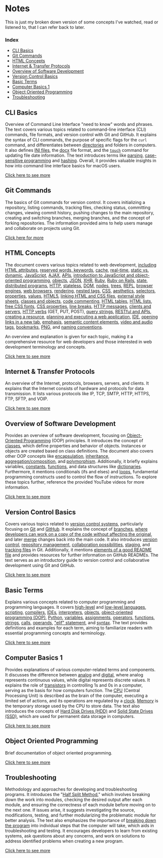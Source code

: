 # Notes
This is just my broken down version of some concepts I've watched, read or listened to, that I can refer back to later.


### Index
- [CLI Basics](#cli-basics)
- [Git Commands](#git-commands)
- [HTML Concepts](#html-concepts)
- [Internet & Transfer Protocols](#internet--transfer-protocols)
- [Overview of Software Development](#overview-of-software-development)
- [Version Control Basics](#version-control-basics)
- [Basic Terms](#basic-terms)
- [Computer Basics 1](#computer-basics-1)
- [Object Oriented Programming](#object-oriented-programming)
- [Troubleshooting](#troubleshooting)

## CLI Basics
Overview of Command Line Interface "need to know" words and phrases. 
The text covers various topics related to command-line interface (CLI) commands, file formats, and version control with Git and GitHub. It explains the syntax of CLI commands, the purpose of specific flags for the `curl` command, and differentiates between [directories](./CLI_Basics.md#directory) and folders in computers. It also defines [INI files](./CLI_Basics.md#ini-file-format), the [docx](./CLI_Basics.md#docx) file format, and the [`touch`](./CLI_Basics.md#touch) command for updating file date information. The text introduces terms like [parsing](./CLI_Basics.md#parse), [case-sensitive programming](./CLI_Basics.md#case-sensitive) and [hashing](./CLI_Basics.md#hash). Overall, it provides valuable insights in how into command line interface basics for macOS users.

[Click here to see more](./CLI_Basics.md)

## Git Commands
The basics of Git commands for version control. It covers initializing a repository, listing commands, tracking files, checking status, committing changes, viewing commit history, pushing changes to the main repository, creating and switching branches, merging branches, and the concept of forking repositories. The information provided aims to help users manage and collaborate on projects using Git.

[Click here for more](./Git_Commands.md)


## HTML Concepts
The document covers various topics related to web development, [including HTML attributes](./HTML_Concepts.md#html-attributes), [reserved words, keywords](./HTML_Concepts.md#reserved-words-and-keywords), [cache](./HTML_Concepts.md#cache), [real-time](./HTML_Concepts.md#real-time), [static vs. dynamic](./HTML_Concepts.md#static-vs-dynamic), [JavaScript](./HTML_Concepts.md#javascript), [AJAX](./HTML_Concepts.md#ajax), [APIs](./HTML_Concepts.md#api), [introduction to JavaScript and object-oriented programming](./HTML_Concepts.md#introduction-to-javascript-and-object-oriented-programming), [objects](./HTML_Concepts.md#objects), [JSON](./HTML_Concepts.md#json), [XHR](./HTML_Concepts.md#xhr), [Ruby](./HTML_Concepts.md#ruby), [Ruby on Rails](./HTML_Concepts.md), [state](./HTML_Concepts.md#state), [distributed programs](./HTML_Concepts.md#distributed-programs), [HTTP](./HTML_Concepts.md#http), [stateless](./HTML_Concepts.md#stateless), [DOM](./HTML_Concepts.md#dom), [nodes](./HTML_Concepts.md#node), [trees](./HTML_Concepts.md#trees), [REPL](./HTML_Concepts.md), [browser engines](./HTML_Concepts.md#browser-engines), [web browsers](./HTML_Concepts.md#web-browsers), [rendering](./HTML_Concepts.md#rendering), [nested tags](./HTML_Concepts.md#nested-tags), [CSS](./HTML_Concepts.md#css), [aesthetics](./HTML_Concepts.md#aesthetics), [selectors](./HTML_Concepts.md#selectors-properties-and-values), [properties](./HTML_Concepts.md#css-properties), [values](./HTML_Concepts.md#values), [HTML5](./HTML_Concepts.md#html5), [linking HTML and CSS files](./HTML_Concepts.md#linking-html-and-css-files), [external style sheets](./HTML_Concepts.md#external-style-sheets), [classes and objects](./HTML_Concepts.md#classes-and-objects), [code commenting](./HTML_Concepts.md#commenting-code), [HTML tables](./HTML_Concepts.md#html-tables), [HTML lists](./HTML_Concepts.md#html-lists), [free CSS fonts](./HTML_Concepts.md#css-free-fonts), [CSS properties](./HTML_Concepts.md#css-properties), [line breaks](./HTML_Concepts.md#line-break), [HTTP messages](./HTML_Concepts.md#http-messages), [clients and servers](./HTML_Concepts.md#clients-and-servers), [HTTP verbs](./HTML_Concepts.md#http-verbs) (GET, PUT, POST), [query strings](./HTML_Concepts.md#query-string), [RESTful and APIs](./HTML_Concepts.md#using-restful-and-apis), [creating a resource](./HTML_Concepts.md#creating-a-resource), [planning and executing a web application](./HTML_Concepts.md#planning-and-executing-a-web-application), [IDE](./HTML_Concepts.md#ide), [opening links in a new tab](./HTML_Concepts.md#opening-a-link-in-a-new-tab), [emphasis](./HTML_Concepts.md#emphasis), [semantic content elements](./HTML_Concepts.md#semantic-content-elements), [video and audio tags](./HTML_Concepts.md#video-and-audio-tags), [bookmarks](./HTML_Concepts.md#bookmarks), [PNG](./HTML_Concepts.md#png), and [naming conventions](./HTML_Concepts.md#naming-convention). 

An overview and explanation is given for each topic, making it a comprehensive resource for web developers and those interested in web development terminology and concepts.

[Click here to see more](./HTML_Concepts.md)

## Internet & Transfer Protocols
An overview of the Internet, protocols, browsers, servers, and clients. It explains that the Internet consists of hardware and protocols for data transmission. It lists various protocols like IP, TCP, SMTP, HTTP, HTTPS, FTP, SFTP, and VOIP. 

[Click here to see more](./Internet_&_Transfer_Protocols.md)

## Overview of Software Development
Provides an overview of software development, focusing on [Object-Oriented Programming](./Overview_of_Software_Development.md#what-is-object-oriented-programming-oop) (OOP) principles. It introduces the concept of [classes](./Overview_of_Software_Development.md#class), which define properties and behavior of objects. Instances or objects are created based on class definitions. The document also covers other OOP concepts like [encapsulation](./Overview_of_Software_Development.md#encapsulation), [inheritance](./Overview_of_Software_Development.md#inheritance), [aggregation/composition](./Overview_of_Software_Development.md#aggregation--composition), and [polymorphism](./Overview_of_Software_Development.md#polymorphism). Additionally, it briefly explains variables, [constants](./Overview_of_Software_Development.md#constant), [functions](./Overview_of_Software_Development.md#function), and data structures like [dictionaries](./Overview_of_Software_Development.md#dictionary). Furthermore, it mentions conditionals (ifs and elses) and [loops](./Overview_of_Software_Development.md#loop), fundamental programming constructs used to control the flow of instructions. To explore these topics further, reference the provided YouTube videos for more information.

[Click here to see more](./Overview_of_Software_Development.md)

## Version Control Basics
Covers various topics related to [version control systems](./Version_Control_Basics.md#version-control), particularly focusing on [Git](./Version_Control_Basics.md#git) and [GitHub](./Version_Control_Basics.md#github). It explains the concept of [branches](./Version_Control_Basics.md#branches), [where developers can work on a copy of the code without affecting the original](./Version_Control_Basics.md#creating-branches), and later [merge](./Version_Control_Basics.md#merges) changes back into the main code. It also introduces [version control](./Version_Control_Basics.md#version-control), [repository management](./Version_Control_Basics.md#version-control-systems), [collaboration possibilities](./Version_Control_Basics.md#version-control-systems---enabling-collaborations), [staging](./Version_Control_Basics.md#staging), and [tracking files](./Version_Control_Basics.md#tracked-file) in Git. Additionally, it mentions [elements of a good README file](./Version_Control_Basics.md#elements-of-a-good-readme) and provides resources for further information on GitHub READMEs. The text serves as an introductory guide to version control and collaborative development using Git and GitHub.

[Click here to see more](./Version_Control_Basics.md)

## Basic Terms
Explains various concepts related to computer programming and programming languages. It covers [high-level](./basic_terms.md#high-level-language) and [low-level languages](./basic_terms.md#low-level-language), [scripting](./basic_terms.md#scripting), [compilers](./basic_terms.md#complier), [IDEs](./basic_terms.md#complier), [interpreters](./basic_terms.md#interpreter), [objects](./basic_terms.md#objects), [object-oriented programming (OOP)](./basic_terms.md#object-oriented-programming-oop), [Python](./basic_terms.md), [variables](./basic_terms.md#variable), [assignments](./basic_terms.md#assignment), [operators](./basic_terms.md#operator), [functions](./basic_terms.md#function), [strings](./basic_terms.md#string), [calls](./basic_terms.md#call), [operands](./basic_terms.md#operand), ["elif" statement](./basic_terms.md#elif), and [syntax](./basic_terms.md#syntax). The text provides definitions and examples for each term, aiming to familiarize readers with essential programming concepts and terminology.

[Click here to see more](./basic_terms.md)

## Computer Basics 1
Provides explanations of various computer-related terms and components. It discusses the difference between [analog](./computer_basics_1.md#analog) and [digital](./computer_basics_1.md#digital), where analog represents continuous values, while digital represents discrete values. It explains the role of [transistors](./computer_basics_1.md#transistors) in controlling 1s and 0s in a computer, serving as the basis for how computers function. The [CPU](./computer_basics_1.md#cpu---central-processing-unit) (Central Processing Unit) is described as the brain of the computer, executing a limited set of actions, and its operations are regulated by a [clock](./computer_basics_1.md#clock). [Memory](./computer_basics_1.md#memory) is the temporary storage used by the CPU to store data. The text also introduces the concepts of [Hard Disk Drives (HDD)](./computer_basics_1.md#hard-drive-hhd) and [Solid State Drives (SSD)](./computer_basics_1.md#solid-state-drive-ssd), which are used for permanent data storage in computers.

[Click here to see more](./computer_basics_1.md)

## Object Oriented Programming
Brief documentation of object oriented programming.

[Click here to see more](./object_oriented_programming.md)

## Troubleshooting
Methodology and approaches for developing and troubleshooting programs. It introduces the "[Half Split Method](./troubleshootin.md#the-half-split-method)," which involves breaking down the work into modules, checking the desired output after each module, and ensuring the correctness of each module before moving on to the next one. If issues arise, it suggests investigating the source, modifications, testing, and further modularizing the problematic module for better analysis. The text also emphasizes the importance of [breaking down the program](./troubleshootin.md#breaking-down-the-program) into individual steps that the computer will take, which aids in troubleshooting and testing. It encourages developers to learn from existing systems, ask questions about any concerns, and work on solutions to address identified problems when creating a new program.

[Click here to see more](./troubleshootin.md)